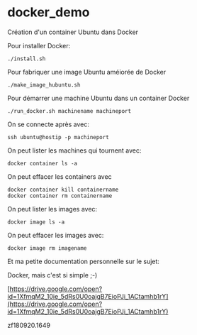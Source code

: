 # docker_demo

Création d'un container Ubuntu dans Docker 

Pour installer Docker:

`./install.sh`

Pour fabriquer une image Ubuntu améiorée de Docker

`./make_image_hubuntu.sh`

Pour démarrer une machine Ubuntu dans un container Docker

`./run_docker.sh machinename machineport`

On se connecte après avec:

`ssh ubuntu@hostip -p machineport`

On peut lister les machines qui tournent avec:

`docker container ls -a`

On peut effacer les containers avec

```
docker container kill containername
docker container rm containername
```

On peut lister les images avec:

`docker image ls -a`

On peut effacer les images avec:

`docker image rm imagename`


Et ma petite documentation personnelle sur le sujet:

Docker, mais c'est si simple ;-)

[https://drive.google.com/open?id=1XfmqM2_10ie_5dRs0U0oajgB7EioPJi_1ACtamhb1rY](https://drive.google.com/open?id=1XfmqM2_10ie_5dRs0U0oajgB7EioPJi_1ACtamhb1rY)



zf180920.1649




